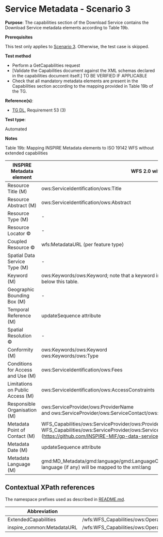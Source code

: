# Service Metadata - Scenario 3

**Purpose**: The capabilities section of the Download Service contains the Download Service metadata elements according to Table 19b.

**Prerequisites**

This test only applies to [Scenario 3](./README.md#scenarios). Otherwise, the test case is skipped.

**Test method**

* Perform a GetCapabilities request
* [Validate the Capabilities document against the XML schemas declared in the capabilities document itself.] TO BE VERIFIED IF APPLICABLE
* Check that all mandatory metadata elements are present in the Capabilities section according to the mapping provided in Table 19b of the TG.

**Reference(s)**:

* [TG DL](./README.md#ref_TG_DL), Requirement 53 (3)

**Test type**:

Automated

**Notes**

Table 19b: Mapping INSPIRE Metadata elements to ISO 19142 WFS without extended capabilities

| INSPIRE Metadata element          | WFS 2.0 without ExtendedCapabilities                                                                                                                                                                                                                            | Fallback                                                                                                                                                                                                                                                                       |
| --------------------------------- | --------------------------------------------------------------------------------------------------------------------------------------------------------------------------------------------------------------------------------------------------------------- | ------------------------------------------------------------------------------------------------------------------------------------------------------------------------------------------------------------------------------------------------------------------------------ |
| Resource Title (M)                | ows:ServiceIdentification/ows:Title                                                                                                                                                                                                                             |                                                                                                                                                                                                                                                                                |
| Resource Abstract (M)             | ows:ServiceIdentification/ows:Abstract                                                                                                                                                                                                                          |                                                                                                                                                                                                                                                                                |
| Resource Type (M)                 | \-                                                                                                                                                                                                                                                              | Is by default "service"                                                                                                                                                                                                                                                        |
| Resource Locator ©                | \-                                                                                                                                                                                                                                                              | Resource Locator of the data set                                                                                                                                                                                                                                               |
| Coupled Resource ©                | wfs:MetadataURL (per feature type)                                                                                                                                                                                                                              |                                                                                                                                                                                                                                                                                |
| Spatial Data Service Type (M)     | \-                                                                                                                                                                                                                                                              | In a ISO/TS 19139:2007 metadata record dataset: gmd:MD_Metadata/gmd:distributionInfo/gmd:MD_Distribution/gmd:transferOptions/gmd:MD_DigitalTransferOptions/gmd:onLine/gmd:CI_OnlineResource/gmd:applicationProfile                                                             |
| Keyword (M)                       | ows:Keywords/ows:Keyword; note that a keyword indicating the spatial data service category is required, see example below this table.                                                                                                                           |                                                                                                                                                                                                                                                                                |
| Geographic Bounding Box (M)       | \-                                                                                                                                                                                                                                                              | Geographic Bounding Box of the data set                                                                                                                                                                                                                                        |
| Temporal Reference (M)            | updateSequence attribute                                                                                                                                                                                                                                        | If in the optional updateSequence attribute a timestamp value is not present, the Temporal Reference is mapped to the Temporal Reference of the dataset metadata, in order of a date of type publication,revision creation.                                                    |
| Spatial Resolution ©              | \-                                                                                                                                                                                                                                                              | Spatial Resolution of the data set                                                                                                                                                                                                                                             |
| Conformity (M)                    | ows:Keywords/ows:Keyword<br>ows:Keywords/ows:Type                                                                                                                                                                                                               | Using a ows:Keyword element for each specification against the service is conformant, included within a specific ows:Keywords group including the following ows:Type element: <ows:Type codeSpace="http://data.europa.eu/eli">European Legislation Identifier (ELI)</ows:Type> |
| Conditions for Access and Use (M) | ows:ServiceIdentification/ows:Fees                                                                                                                                                                                                                              |                                                                                                                                                                                                                                                                                |
| Limitations on Public Access (M)  | ows:ServiceIdentification/ows:AccessConstraints                                                                                                                                                                                                                 |                                                                                                                                                                                                                                                                                |
| Responsible Organisation (M)      | ows:ServiceProvider/ows:ProviderName<br>and ows:ServiceProvider/ows:ServiceContact/ows:ContactInfo                                                                                                                                                              |                                                                                                                                                                                                                                                                                |
| Metadata Point of Contact (M)     | WFS_Capabilities/ows:ServiceProvider/ows:ProviderName and<br>WFS_Capabilities/ows:ServiceProvider/ows:ServiceContact/ows:ContactInfo/ows:Address/ows:ElectronicMailAddress<br>(https://github.com/INSPIRE-MIF/gp-data-service-linking-simplification/issues/41) |                                                                                                                                                                                                                                                                                |
| Metadata Date (M)                 | updateSequence attribute                                                                                                                                                                                                                                        | If in the optional updateSequence attribute a timestamp value is not present, the Metadata Date is mapped to the Temporal Reference of the dataset metadata, in order of a date of type publication,revision creation.                                                         |
| Metadata Language (M)             | gmd:MD_Metadata/gmd:language/gmd:LanguageCode in dataset metadata for main language, other supported language (if any) will be mapped to the xml:lang                                                                                                           |                                                                                                                                                                                                                                                                                |

## Contextual XPath references

The namespace prefixes used as described in [README.md](http://inspire.ec.europa.eu/id/ats/download-wfs/3.1/wfs-pre-defined/README#namespaces).

Abbreviation                                               |  XPath expression
---------------------------------------------------------- | -------------------------------------------------------------------------
ExtendedCapabilities <a name="ExtendedCapabilities"></a> | /wfs:WFS_Capabilities/ows:OperationsMetadata/ows:ExtendedCapabilities/inspire_dls:ExtendedCapabilities/
inspire_common:MetadataURL <a name="inspireCommonMetadataUrl"></a> | /wfs:WFS_Capabilities/ows:OperationsMetadata/ows:ExtendedCapabilities/inspire_dls:ExtendedCapabilities/inspire_common:MetadataUrl/inspire_common:URL
